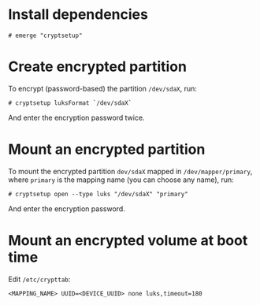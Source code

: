 # Install dependencies

```ShellSession
# emerge "cryptsetup"
```

# Create encrypted partition

To encrypt (password-based) the partition `/dev/sdaX`, run:

```ShellSession
# cryptsetup luksFormat `/dev/sdaX`
```

And enter the encryption password twice.

# Mount an encrypted partition

To mount the encrypted partition `dev/sdaX` mapped in `/dev/mapper/primary`,
where `primary` is the mapping name (you can choose any name), run:

```ShellSession
# cryptsetup open --type luks "/dev/sdaX" "primary"
```

And enter the encryption password.

# Mount an encrypted volume at boot time

Edit `/etc/crypttab`:

```
<MAPPING_NAME> UUID=<DEVICE_UUID> none luks,timeout=180
```
